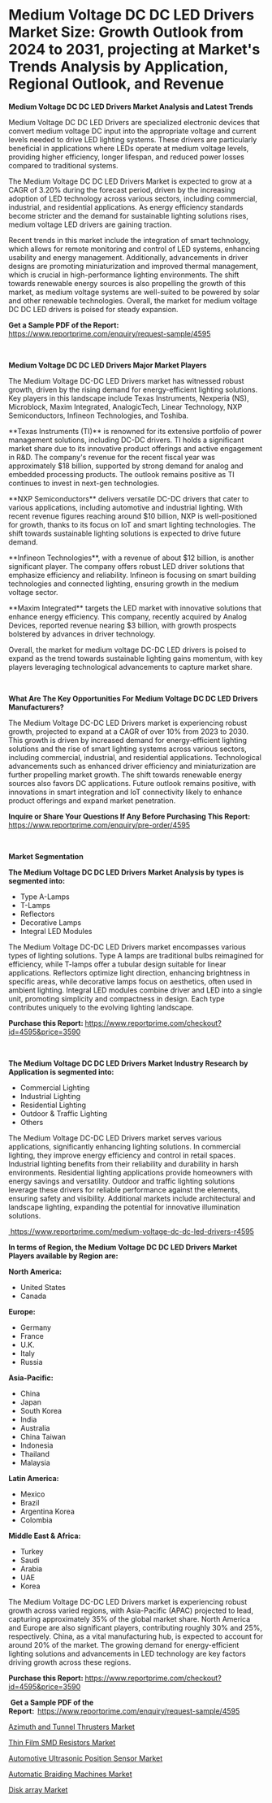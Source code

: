 <p><h1>Medium Voltage DC DC LED Drivers Market Size: Growth Outlook from 2024 to 2031, projecting at Market's Trends Analysis by Application, Regional Outlook, and Revenue</h1></p><p><strong>Medium Voltage DC DC LED Drivers Market Analysis and Latest Trends</strong></p>
<p><p>Medium Voltage DC DC LED Drivers are specialized electronic devices that convert medium voltage DC input into the appropriate voltage and current levels needed to drive LED lighting systems. These drivers are particularly beneficial in applications where LEDs operate at medium voltage levels, providing higher efficiency, longer lifespan, and reduced power losses compared to traditional systems.</p><p>The Medium Voltage DC DC LED Drivers Market is expected to grow at a CAGR of 3.20% during the forecast period, driven by the increasing adoption of LED technology across various sectors, including commercial, industrial, and residential applications. As energy efficiency standards become stricter and the demand for sustainable lighting solutions rises, medium voltage LED drivers are gaining traction.</p><p>Recent trends in this market include the integration of smart technology, which allows for remote monitoring and control of LED systems, enhancing usability and energy management. Additionally, advancements in driver designs are promoting miniaturization and improved thermal management, which is crucial in high-performance lighting environments. The shift towards renewable energy sources is also propelling the growth of this market, as medium voltage systems are well-suited to be powered by solar and other renewable technologies. Overall, the market for medium voltage DC DC LED drivers is poised for steady expansion.</p></p>
<p><strong>Get a Sample PDF of the Report:&nbsp;</strong> <a href="https://www.reportprime.com/enquiry/request-sample/4595?utm_campaign=10&utm_medium=2&utm_source=Github&utm_content=ia&utm_term=28102024&utm_id=medium-voltage-dc-dc-led-drivers">https://www.reportprime.com/enquiry/request-sample/4595</a></p>
<p>&nbsp;</p>
<p><strong>Medium Voltage DC DC LED Drivers Major Market Players</strong></p>
<p><p>The Medium Voltage DC-DC LED Drivers market has witnessed robust growth, driven by the rising demand for energy-efficient lighting solutions. Key players in this landscape include Texas Instruments, Nexperia (NS), Microblock, Maxim Integrated, AnalogicTech, Linear Technology, NXP Semiconductors, Infineon Technologies, and Toshiba.</p><p>**Texas Instruments (TI)** is renowned for its extensive portfolio of power management solutions, including DC-DC drivers. TI holds a significant market share due to its innovative product offerings and active engagement in R&D. The company's revenue for the recent fiscal year was approximately $18 billion, supported by strong demand for analog and embedded processing products. The outlook remains positive as TI continues to invest in next-gen technologies.</p><p>**NXP Semiconductors** delivers versatile DC-DC drivers that cater to various applications, including automotive and industrial lighting. With recent revenue figures reaching around $10 billion, NXP is well-positioned for growth, thanks to its focus on IoT and smart lighting technologies. The shift towards sustainable lighting solutions is expected to drive future demand.</p><p>**Infineon Technologies**, with a revenue of about $12 billion, is another significant player. The company offers robust LED driver solutions that emphasize efficiency and reliability. Infineon is focusing on smart building technologies and connected lighting, ensuring growth in the medium voltage sector.</p><p>**Maxim Integrated** targets the LED market with innovative solutions that enhance energy efficiency. This company, recently acquired by Analog Devices, reported revenue nearing $3 billion, with growth prospects bolstered by advances in driver technology.</p><p>Overall, the market for medium voltage DC-DC LED drivers is poised to expand as the trend towards sustainable lighting gains momentum, with key players leveraging technological advancements to capture market share.</p></p>
<p>&nbsp;</p>
<p><strong>What Are The Key Opportunities For Medium Voltage DC DC LED Drivers Manufacturers?</strong></p>
<p><p>The Medium Voltage DC-DC LED Drivers market is experiencing robust growth, projected to expand at a CAGR of over 10% from 2023 to 2030. This growth is driven by increased demand for energy-efficient lighting solutions and the rise of smart lighting systems across various sectors, including commercial, industrial, and residential applications. Technological advancements such as enhanced driver efficiency and miniaturization are further propelling market growth. The shift towards renewable energy sources also favors DC applications. Future outlook remains positive, with innovations in smart integration and IoT connectivity likely to enhance product offerings and expand market penetration.</p></p>
<p><strong>Inquire or Share Your Questions If Any Before Purchasing This Report:</strong> <a href="https://www.reportprime.com/enquiry/pre-order/4595?utm_campaign=10&utm_medium=2&utm_source=Github&utm_content=ia&utm_term=28102024&utm_id=medium-voltage-dc-dc-led-drivers">https://www.reportprime.com/enquiry/pre-order/4595</a></p>
<p>&nbsp;</p>
<p><strong>Market Segmentation</strong></p>
<p><strong>The Medium Voltage DC DC LED Drivers Market Analysis by types is segmented into:</strong></p>
<p><ul><li>Type A-Lamps</li><li>T-Lamps</li><li>Reflectors</li><li>Decorative Lamps</li><li>Integral LED Modules</li></ul></p>
<p><p>The Medium Voltage DC-DC LED Drivers market encompasses various types of lighting solutions. Type A lamps are traditional bulbs reimagined for efficiency, while T-lamps offer a tubular design suitable for linear applications. Reflectors optimize light direction, enhancing brightness in specific areas, while decorative lamps focus on aesthetics, often used in ambient lighting. Integral LED modules combine driver and LED into a single unit, promoting simplicity and compactness in design. Each type contributes uniquely to the evolving lighting landscape.</p></p>
<p><strong>Purchase this Report:&nbsp;</strong><a href="https://www.reportprime.com/checkout?id=4595&price=3590&utm_campaign=10&utm_medium=2&utm_source=Github&utm_content=ia&utm_term=28102024&utm_id=medium-voltage-dc-dc-led-drivers">https://www.reportprime.com/checkout?id=4595&price=3590</a></p>
<p>&nbsp;</p>
<p><strong>The Medium Voltage DC DC LED Drivers Market Industry Research by Application is segmented into:</strong></p>
<p><ul><li>Commercial Lighting</li><li>Industrial Lighting</li><li>Residential Lighting</li><li>Outdoor & Traffic Lighting</li><li>Others</li></ul></p>
<p><p>The Medium Voltage DC-DC LED Drivers market serves various applications, significantly enhancing lighting solutions. In commercial lighting, they improve energy efficiency and control in retail spaces. Industrial lighting benefits from their reliability and durability in harsh environments. Residential lighting applications provide homeowners with energy savings and versatility. Outdoor and traffic lighting solutions leverage these drivers for reliable performance against the elements, ensuring safety and visibility. Additional markets include architectural and landscape lighting, expanding the potential for innovative illumination solutions.</p></p>
<p><a href="https://www.reportprime.com/medium-voltage-dc-dc-led-drivers-r4595?utm_campaign=10&utm_medium=2&utm_source=Github&utm_content=ia&utm_term=28102024&utm_id=medium-voltage-dc-dc-led-drivers">&nbsp;https://www.reportprime.com/medium-voltage-dc-dc-led-drivers-r4595</a></p>
<p><strong>In terms of Region, the Medium Voltage DC DC LED Drivers Market Players available by Region are:</strong></p>
<p>
    <p> <strong> North America: </strong>
        <ul>
            <li>United States</li>
            <li>Canada</li>
        </ul>
        </p> 
    <p> <strong> Europe: </strong>
        <ul>
            <li>Germany</li>
            <li>France</li>
            <li>U.K.</li>
            <li>Italy</li>
            <li>Russia</li>
        </ul>
        </p> 
    <p> <strong> Asia-Pacific: </strong>
        <ul>
            <li>China</li>
            <li>Japan</li>
            <li>South Korea</li>
            <li>India</li>
            <li>Australia</li>
            <li>China Taiwan</li>
            <li>Indonesia</li>
            <li>Thailand</li>
            <li>Malaysia</li>
        </ul>
        </p> 
    <p> <strong> Latin America: </strong>
        <ul>
            <li>Mexico</li>
            <li>Brazil</li>
            <li>Argentina Korea</li>
            <li>Colombia</li>
        </ul>
        </p> 
    <p> <strong> Middle East & Africa: </strong>
        <ul>
            <li>Turkey</li>
            <li>Saudi</li>
            <li>Arabia</li>
            <li>UAE</li>
            <li>Korea</li>
        </ul>
    </p>
    </p>
<p><p>The Medium Voltage DC-DC LED Drivers market is experiencing robust growth across varied regions, with Asia-Pacific (APAC) projected to lead, capturing approximately 35% of the global market share. North America and Europe are also significant players, contributing roughly 30% and 25%, respectively. China, as a vital manufacturing hub, is expected to account for around 20% of the market. The growing demand for energy-efficient lighting solutions and advancements in LED technology are key factors driving growth across these regions.</p></p>
<p><strong>Purchase this Report: </strong><a href="https://www.reportprime.com/checkout?id=4595&price=3590&utm_campaign=10&utm_medium=2&utm_source=Github&utm_content=ia&utm_term=28102024&utm_id=medium-voltage-dc-dc-led-drivers">https://www.reportprime.com/checkout?id=4595&price=3590</a></p>
<p>&nbsp;<strong>Get a Sample PDF of the Report:&nbsp;&nbsp;</strong><a href="https://www.reportprime.com/enquiry/request-sample/4595?utm_campaign=10&utm_medium=2&utm_source=Github&utm_content=ia&utm_term=28102024&utm_id=medium-voltage-dc-dc-led-drivers">https://www.reportprime.com/enquiry/request-sample/4595</a></p>
<p><strong></strong></p>
<p><p><a href="https://issuu.com/reportprime-2/docs/azimuth-and-tunnel-thrusters-market_350f01e0542b72?utm_campaign=10&utm_medium=2&utm_source=Github&utm_content=ia&utm_term=28102024&utm_id=medium-voltage-dc-dc-led-drivers">Azimuth and Tunnel Thrusters Market</a></p><p><a href="https://www.linkedin.com/pulse/emerging-technologies-reshaping-thin-film-smd-resistors-unqaf?trk=public_post_embed_feed-article-content&utm_campaign=10&utm_medium=2&utm_source=Github&utm_content=ia&utm_term=28102024&utm_id=medium-voltage-dc-dc-led-drivers">Thin Film SMD Resistors Market</a></p><p><a href="https://github.com/kimhelmer83/Market-Research-Report-List-1/blob/main/automotive-ultrasonic-position-sensor-market.md?utm_campaign=10&utm_medium=2&utm_source=Github&utm_content=ia&utm_term=28102024&utm_id=medium-voltage-dc-dc-led-drivers">Automotive Ultrasonic Position Sensor Market</a></p><p><a href="https://issuu.com/reportprime-2/docs/automatic-braiding-machines-market-_6d6faf5e4b117d?utm_campaign=10&utm_medium=2&utm_source=Github&utm_content=ia&utm_term=28102024&utm_id=medium-voltage-dc-dc-led-drivers">Automatic Braiding Machines Market</a></p><p><a href="https://github.com/JubayerMia832/Market-Research-Report-List-1/blob/main/disk-array-market.md?utm_campaign=10&utm_medium=2&utm_source=Github&utm_content=ia&utm_term=28102024&utm_id=medium-voltage-dc-dc-led-drivers">Disk array Market</a></p></p>